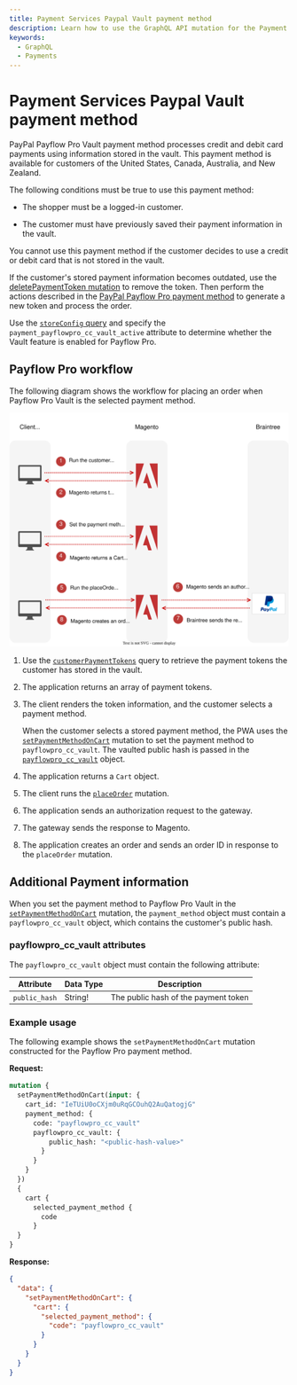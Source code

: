 ```yaml
---
title: Payment Services Paypal Vault payment method
description: Learn how to use the GraphQL API mutation for the Payment Services Paypal Vault payment solution.
keywords:
  - GraphQL
  - Payments
---
```


# Payment Services Paypal Vault payment method

PayPal Payflow Pro Vault payment method processes credit and debit card payments using information stored in the vault. This payment method is available for customers of the United States, Canada, Australia, and New Zealand.

The following conditions must be true to use this payment method:

-  The shopper must be a logged-in customer.

-  The customer must have previously saved their payment information in the vault.

You cannot use this payment method if the customer decides to use a credit or debit card that is not stored in the vault.

If the customer's stored payment information becomes outdated, use the [deletePaymentToken mutation](../schema/checkout/mutations/delete-payment-token.md) to remove the token. Then perform the actions described in the [PayPal Payflow Pro payment method](../payment-methods/payflow-pro.md) to generate a new token and process the order.

<InlineAlert variant="info" slots="text" />

Use the [`storeConfig` query](../schema/store/queries/store-config.md) and specify the `payment_payflowpro_cc_vault_active` attribute to determine whether the Vault feature is enabled for Payflow Pro.

## Payflow Pro workflow

The following diagram shows the workflow for placing an order when Payflow Pro Vault is the selected payment method.

![PayPal Payflow Pro Vault sequence diagram](../../_images/graphql/payment-services-paypal-vault.svg)

1. Use the [`customerPaymentTokens`](../schema/checkout/queries/customer-payment-tokens.md) query to retrieve the payment tokens the customer has stored in the vault.

1. The application returns an array of payment tokens.

1. The client renders the token information, and the customer selects a payment method.

   When the customer selects a stored payment method, the PWA uses the [`setPaymentMethodOnCart`](../schema/cart/mutations/set-payment-method.md) mutation to set the payment method to `payflowpro_cc_vault`. The vaulted public hash is passed in the [`payflowpro_cc_vault`](#payflowpro_cc_vault-attributes) object.

1. The application returns a `Cart` object.

1. The client runs the [`placeOrder`](../schema/cart/mutations/place-order.md) mutation.

1. The application sends an authorization request to the gateway.

1. The gateway sends the response to Magento.

1. The application creates an order and sends an order ID in response to the `placeOrder` mutation.

## Additional Payment information

When you set the payment method to Payflow Pro Vault in the [`setPaymentMethodOnCart`](../schema/cart/mutations/set-payment-method.md) mutation, the `payment_method` object must contain a `payflowpro_cc_vault` object, which contains the customer's public hash.

### payflowpro_cc_vault attributes

The `payflowpro_cc_vault` object must contain the following attribute:

Attribute |  Data Type | Description
--- | --- | ---
`public_hash` | String! | The public hash of the payment token

### Example usage

The following example shows the `setPaymentMethodOnCart` mutation constructed for the Payflow Pro payment method.

**Request:**

```graphql
mutation {
  setPaymentMethodOnCart(input: {
    cart_id: "IeTUiU0oCXjm0uRqGCOuhQ2AuQatogjG"
    payment_method: {
      code: "payflowpro_cc_vault"
      payflowpro_cc_vault: {
          public_hash: "<public-hash-value>"
        }
      }
    }
  })
  {
    cart {
      selected_payment_method {
        code
      }
  }
}
```

**Response:**

```json
{
  "data": {
    "setPaymentMethodOnCart": {
      "cart": {
        "selected_payment_method": {
          "code": "payflowpro_cc_vault"
        }
      }
    }
  }
}
```
